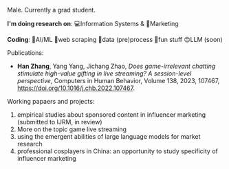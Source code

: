 Male. Currently a grad student.

**I'm doing research on**: 💻Information Systems & 🎈Marketing


**Coding**: 🤖AI/ML 🐛web scraping 🎥data (pre)process 🎃fun stuff 😍LLM (soon) 


Publications:

+ **Han Zhang**, Yang Yang, Jichang Zhao, *Does game-irrelevant chatting stimulate high-value gifting in live streaming? A session-level perspective*,
Computers in Human Behavior,
Volume 138,
2023,
107467,
https://doi.org/10.1016/j.chb.2022.107467.

Working papaers and projects: 

1. empirical studies about sponsored content in influencer marketing (submitted to IJRM, in review)
2. More on the topic game live streaming
3. using the emergent abilities of large language models for market research
4. professional cosplayers in China: an opportunity to study specificity of influencer marketing
